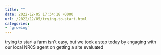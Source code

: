 ```yaml
---
title: ""
date: 2022-12-05 17:34:18 +0000
url: /2022/12/05/trying-to-start.html
categories:
- "growing"
---
```

trying to start a farm isn't easy, but we took a step today by engaging with our local NRCS agent on getting a site evaluated